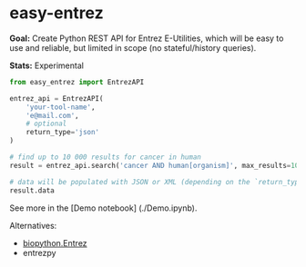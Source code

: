 # easy-entrez

**Goal:** Create Python REST API for Entrez E-Utilities, which will be easy to use and reliable, but limited in scope (no stateful/history queries).

**Stats:** Experimental


```python
from easy_entrez import EntrezAPI

entrez_api = EntrezAPI(
    'your-tool-name',
    'e@mail.com',
    # optional
    return_type='json'
)

# find up to 10 000 results for cancer in human
result = entrez_api.search('cancer AND human[organism]', max_results=10_000)

# data will be populated with JSON or XML (depending on the `return_type` value)
result.data
```

See more in the [Demo notebook] (./Demo.ipynb).


Alternatives:
  - [biopython.Entrez](https://biopython.org/docs/1.74/api/Bio.Entrez.html)
  - entrezpy